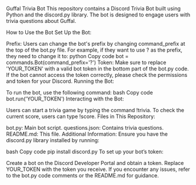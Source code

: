 Guffal Trivia Bot
This repository contains a Discord Trivia Bot built using Python and the discord.py library. The bot is designed to engage users with trivia questions about Guffal.

How to Use the Bot
Set Up the Bot:

Prefix: Users can change the bot's prefix by changing command_prefix at the top of the bot.py file. For example, if they want to use ? as the prefix, they need to change it to:
python
Copy code
bot = commands.Bot(command_prefix='?')
Token: Make sure to replace 'YOUR_TOKEN' with a valid bot token in the bottom part of the bot.py code.
If the bot cannot access the token correctly, please check the permissions and token for your Discord.
Running the Bot:

To run the bot, use the following command:
bash
Copy code
bot.run('YOUR_TOKEN')
Interacting with the Bot:

Users can start a trivia game by typing the command !trivia.
To check the current score, users can type !score.
Files in This Repository:

bot.py: Main bot script.
questions.json: Contains trivia questions.
README.md: This file.
Additional Information:
Ensure you have the discord.py library installed by running:

bash
Copy code
pip install discord.py
To set up your bot’s token:

Create a bot on the Discord Developer Portal and obtain a token.
Replace YOUR_TOKEN with the token you receive.
If you encounter any issues, refer to the bot.py code comments or the README.md for guidance.
